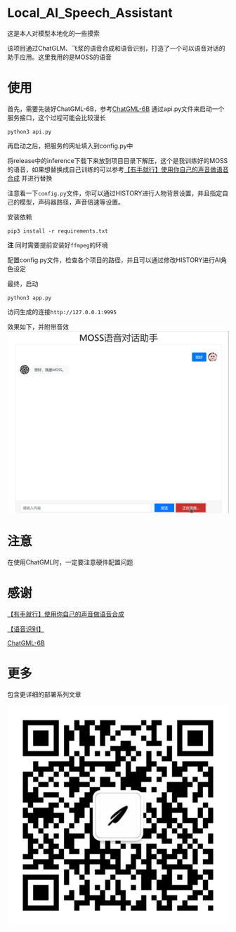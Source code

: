 # Local_AI_Speech_Assistant
这是本人对模型本地化的一些摸索

该项目通过ChatGLM、飞浆的语音合成和语音识别，打造了一个可以语音对话的助手应用。这里我用的是MOSS的语音

# 使用
首先，需要先装好ChatGML-6B，参考[ChatGML-6B](https://github.com/THUDM/ChatGLM-6B)
通过api.py文件来启动一个服务接口，这个过程可能会比较漫长
```shell
python3 api.py
```
再启动之后，把服务的网址填入到config.py中

将release中的inference下载下来放到项目目录下解压，这个是我训练好的MOSS的语音，如果想替换成自己训练的可以参考[【有手就行】使用你自己的声音做语音合成](https://aistudio.baidu.com/aistudio/projectdetail/5003396)
并进行替换

注意看一下`config.py`文件，你可以通过HISTORY进行人物背景设置，并且指定自己的模型，声码器路径，声音倍速等设置。

安装依赖
```shell
pip3 install -r requirements.txt
```

**注** 同时需要提前安装好`ffmpeg`的环境

配置config.py文件，检查各个项目的路径，并且可以通过修改HISTORY进行AI角色设定

最终，启动
```shell
python3 app.py
```
访问生成的连接`http://127.0.0.1:9995`

效果如下，并附带音效
![](./readme_img/演示.png)

# 注意
在使用ChatGML时，一定要注意硬件配置问题

# 感谢
[【有手就行】使用你自己的声音做语音合成](https://aistudio.baidu.com/aistudio/projectdetail/5003396)

[【语音识别】](https://github.com/PaddlePaddle/PaddleSpeech/tree/develop/demos/automatic_video_subtitiles)

[ChatGML-6B](https://github.com/THUDM/ChatGLM-6B)
# 更多
包含更详细的部署系列文章

![感谢关注](./readme_img/qrcode.jpg)
